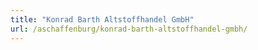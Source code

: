 ```yaml
---
title: "Konrad Barth Altstoffhandel GmbH"
url: /aschaffenburg/konrad-barth-altstoffhandel-gmbh/
---
```

